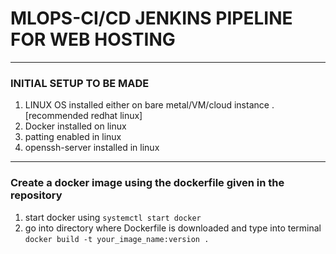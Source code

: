 # MLOPS-CI/CD JENKINS PIPELINE FOR WEB HOSTING
***

### INITIAL SETUP TO BE MADE 
1. LINUX OS installed either on bare metal/VM/cloud instance .[recommended redhat linux]
2. Docker installed on linux
3. patting enabled in linux
4. openssh-server installed in linux

***
### Create a docker image using the dockerfile given in the repository
1. start docker using 
          ```systemctl start docker```
2. go into directory where Dockerfile is downloaded and type into terminal
          ```docker build -t your_image_name:version . ```


